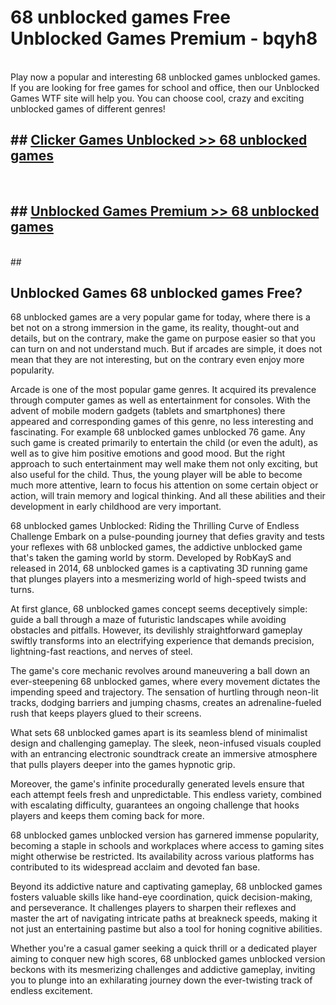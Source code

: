 # 68 unblocked games  Free Unblocked Games Premium - bqyh8 <br>
<br>
Play now a popular and interesting 68 unblocked games unblocked games. If you are looking for free games for school and office, then our Unblocked Games WTF site will help you. You can choose cool, crazy and exciting unblocked games of different genres!


## ##  [Clicker Games Unblocked >> 68 unblocked games](http://freeplayer.one?title=68_unblocked_games&ref=UGames)
  <br>

##  ## [Unblocked Games Premium >> 68 unblocked games](http://freeplayer.one?title=68_unblocked_games&ref=UGames)
  <br>
  ##



## Unblocked Games 68 unblocked games Free?

68 unblocked games are a very popular game for today, where there is a bet not on a strong immersion in the game, its reality, thought-out and details, but on the contrary, make the game on purpose easier so that you can turn on and not understand much. But if arcades are simple, it does not mean that they are not interesting, but on the contrary even enjoy more popularity.

Arcade is one of the most popular game genres. It acquired its prevalence through computer games as well as entertainment for consoles. With the advent of mobile modern gadgets (tablets and smartphones) there appeared and corresponding games of this genre, no less interesting and fascinating. For example 68 unblocked games unblocked 76 game. Any such game is created primarily to entertain the child (or even the adult), as well as to give him positive emotions and good mood. But the right approach to such entertainment may well make them not only exciting, but also useful for the child. Thus, the young player will be able to become much more attentive, learn to focus his attention on some certain object or action, will train memory and logical thinking. And all these abilities and their development in early childhood are very important.

68 unblocked games Unblocked: Riding the Thrilling Curve of Endless Challenge
Embark on a pulse-pounding journey that defies gravity and tests your reflexes with 68 unblocked games, the addictive unblocked game that's taken the gaming world by storm. Developed by RobKayS and released in 2014, 68 unblocked games is a captivating 3D running game that plunges players into a mesmerizing world of high-speed twists and turns.

At first glance, 68 unblocked games concept seems deceptively simple: guide a ball through a maze of futuristic landscapes while avoiding obstacles and pitfalls. However, its devilishly straightforward gameplay swiftly transforms into an electrifying experience that demands precision, lightning-fast reactions, and nerves of steel.

The game's core mechanic revolves around maneuvering a ball down an ever-steepening 68 unblocked games, where every movement dictates the impending speed and trajectory. The sensation of hurtling through neon-lit tracks, dodging barriers and jumping chasms, creates an adrenaline-fueled rush that keeps players glued to their screens.

What sets 68 unblocked games apart is its seamless blend of minimalist design and challenging gameplay. The sleek, neon-infused visuals coupled with an entrancing electronic soundtrack create an immersive atmosphere that pulls players deeper into the games hypnotic grip.

Moreover, the game's infinite procedurally generated levels ensure that each attempt feels fresh and unpredictable. This endless variety, combined with escalating difficulty, guarantees an ongoing challenge that hooks players and keeps them coming back for more.

68 unblocked games unblocked version has garnered immense popularity, becoming a staple in schools and workplaces where access to gaming sites might otherwise be restricted. Its availability across various platforms has contributed to its widespread acclaim and devoted fan base.

Beyond its addictive nature and captivating gameplay, 68 unblocked games fosters valuable skills like hand-eye coordination, quick decision-making, and perseverance. It challenges players to sharpen their reflexes and master the art of navigating intricate paths at breakneck speeds, making it not just an entertaining pastime but also a tool for honing cognitive abilities.

Whether you're a casual gamer seeking a quick thrill or a dedicated player aiming to conquer new high scores, 68 unblocked games unblocked version beckons with its mesmerizing challenges and addictive gameplay, inviting you to plunge into an exhilarating journey down the ever-twisting track of endless excitement.